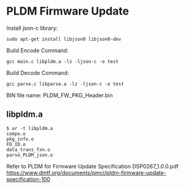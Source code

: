 # PLDM Firmware Update
Install json-c library:
    
    sudo apt-get install libjson0 libjson0-dev

Build Encode Command:
    
    gcc main.c libpldm.a -lz -ljson-c -o test

Build Decode Command:
    
    gcc parse.c libparse.a -lz -ljson-c -o test

BIN file name: PLDM_FW_PKG_Header.bin  

libpldm.a
---------------------
    
    $ ar -t libpldm.a
    compo.o
    pkg_info.o
    FD_ID.o
    data_trans_fxn.o
    parse_PLDM_json.o


Refer to PLDM for Firmware Update Specification DSP0267_1.0.0.pdf
https://www.dmtf.org/documents/pmci/pldm-firmware-update-specification-100
